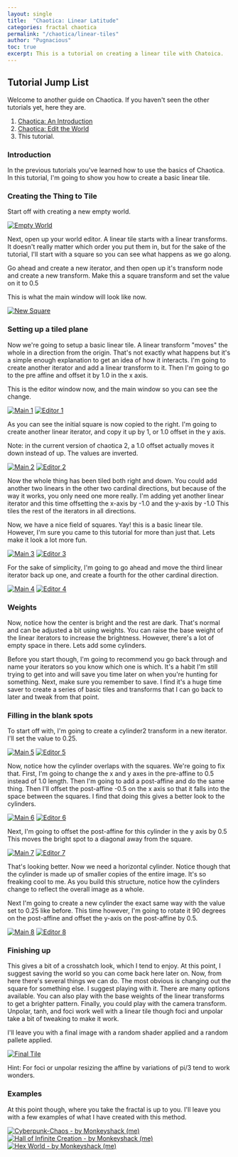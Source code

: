 ```yaml
---
layout: single
title:  "Chaotica: Linear Latitude"
categories: fractal chaotica
permalink: "/chaotica/linear-tiles"
author: "Pugnacious"
toc: true
excerpt: This is a tutorial on creating a linear tile with Chatoica.
---
```


## <a name="tutorial-jump-list-"></a>Tutorial Jump List

Welcome to another guide on Chaotica.  If you haven't seen the other tutorials
yet, here they are.

 1. [Chaotica: An Introduction][tutorial1]
 2. [Chaotica: Edit the World][tutorial2]
 3. This tutorial.

### <a name="introduction-"></a>Introduction

In the previous tutorials you've learned how to use the basics of Chaotica.  In
this tutorial, I'm going to show you how to create a basic linear tile.

### <a name="creating-the-thing-to-tile-"></a>Creating the Thing to Tile

Start off with creating a new empty world.

[![Empty World](/assets/images/chaotica-linear-tiles/chaotica_XXQctoQSU9.png)](/assets/images/chaotica-linear-tiles/chaotica_XXQctoQSU9.png)

Next, open up your world editor.  A linear tile starts with a linear transforms.
 It doesn't really matter which order you put them in, but for the sake of the
tutorial, I'll start with a square so you can see what happens as we go along.

Go ahead and create a new iterator, and then open up it's transform node and
create a new transform.  Make this a square transform and set the value on it to
0.5

This is what the main window will look like now.

[![New Square](/assets/images/chaotica-linear-tiles/chaotica_lWbJUCwxFJ.png)](/assets/images/chaotica-linear-tiles/chaotica_lWbJUCwxFJ.png)

### <a name="setting-up-a-tiled-plane-"></a>Setting up a tiled plane

Now we're going to setup a basic linear tile.  A linear transform "moves" the
whole in a direction from the origin.  That's not exactly what happens but it's
a simple enough explanation to get an idea of how it interacts.  I'm going to
create another iterator and add a linear transform to it.  Then I'm going to go
to the pre affine and offset it by 1.0 in the x axis.

This is the editor window now, and the main window so you can see the change.

[![Main 1](/assets/images/chaotica-linear-tiles/chaotica_9vuUcwh89U.png)](/assets/images/chaotica-linear-tiles/chaotica_9vuUcwh89U.png)
[![Editor 1](/assets/images/chaotica-linear-tiles/chaotica_Xq2Ljk0bn2.png)](/assets/images/chaotica-linear-tiles/chaotica_Xq2Ljk0bn2.png)

As you can see the initial square is now copied to the right.  I'm going to
create another linear iterator, and copy it up by 1, or 1.0 offset in the y
axis.

Note: in the current version of chaotica 2, a 1.0 offset actually moves it down
instead of up.  The values are inverted.

[![Main 2](/assets/images/chaotica-linear-tiles/chaotica_cV1kA4qPqa.png)](/assets/images/chaotica-linear-tiles/chaotica_cV1kA4qPqa.png)
[![Editor 2](/assets/images/chaotica-linear-tiles/chaotica_3Kz4m3KUn6.png)](/assets/images/chaotica-linear-tiles/chaotica_3Kz4m3KUn6.png)

Now the whole thing has been tiled both right and down.  You could add another
two linears in the other two cardinal directions, but because of the way it
works, you only need one more really.  I'm adding yet another linear iterator
and this time offsetting the x-axis by -1.0 and the y-axis by -1.0  This tiles
the rest of the iterators in all directions.

Now, we have a nice field of squares.  Yay!  this is a basic linear tile.
 However, I'm sure you came to this tutorial for more than just that.  Lets make
it look a lot more fun.

[![Main 3](/assets/images/chaotica-linear-tiles/chaotica_p6ya7oOICW.png)](/assets/images/chaotica-linear-tiles/chaotica_p6ya7oOICW.png)
[![Editor 3](/assets/images/chaotica-linear-tiles/chaotica_2FKtDy6Az9.png)](/assets/images/chaotica-linear-tiles/chaotica_2FKtDy6Az9.png)

For the sake of simplicity, I'm going to go ahead and move the third linear
iterator back up one, and create a fourth for the other cardinal direction.

[![Main 4](/assets/images/chaotica-linear-tiles/chaotica_tc4w2POwpl.png)](/assets/images/chaotica-linear-tiles/chaotica_tc4w2POwpl.png)
[![Editor 4](/assets/images/chaotica-linear-tiles/chaotica_sFsj0GDn0a.png)](/assets/images/chaotica-linear-tiles/chaotica_sFsj0GDn0a.png)

### <a name="weights-"></a>Weights

Now, notice how the center is bright and the rest are dark.  That's normal and
can be adjusted a bit using weights.  You can raise the base weight of the
linear iterators to increase the brightness.  However, there's a lot of empty
space in there.  Lets add some cylinders.

Before you start though, I'm going to recommend you go back through and name
your iterators so you know which one is which.  It's a habit I'm still trying to
get into and will save you time later on when you're hunting for something.
 Next, make sure you remember to save.  I find it's a huge time saver to create
a series of basic tiles and transforms that I can go back to later and tweak
from that point.

### <a name="filling-in-the-blank-spots-"></a>Filling in the blank spots

To start off with, I'm going to create a cylinder2 transform in a new iterator.
I'll set the value to 0.25.

[![Main 5](/assets/images/chaotica-linear-tiles/chaotica_l628Fuhrii.png)](/assets/images/chaotica-linear-tiles/chaotica_l628Fuhrii.png)
[![Editor 5](/assets/images/chaotica-linear-tiles/chaotica_863lh2eJUq.png)](/assets/images/chaotica-linear-tiles/chaotica_863lh2eJUq.png)

Now, notice how the cylinder overlaps with the squares.  We're going to fix
that.  First, I'm going to change the x and y axes in the pre-affine to 0.5
instead of 1.0 length.  Then I'm going to add a post-affine and do the same
thing.  Then I'll offset the post-affine -0.5 on the x axis so that it falls into the space
between the squares.  I find that doing this gives a better look to the
cylinders.

[![Main 6](/assets/images/chaotica-linear-tiles/chaotica_TMry7L9B2q.png)](/assets/images/chaotica-linear-tiles/chaotica_TMry7L9B2q.png)
[![Editor 6](/assets/images/chaotica-linear-tiles/chaotica_6aT0N1hCV9.png)](/assets/images/chaotica-linear-tiles/chaotica_6aT0N1hCV9.png)

Next, I'm going to offset the post-affine for this cylinder in the y axis by 0.5
 This moves the bright spot to a diagonal away from the square.

[![Main 7](/assets/images/chaotica-linear-tiles/chaotica_I1O036R1qM.png)](/assets/images/chaotica-linear-tiles/chaotica_I1O036R1qM.png)
[![Editor 7](/assets/images/chaotica-linear-tiles/chaotica_25qS61IXhz.png)](/assets/images/chaotica-linear-tiles/chaotica_25qS61IXhz.png)

That's looking better.  Now we need a horizontal cylinder.  Notice though that
the cylinder is made up of smaller copies of the entire image.  It's so freaking
cool to me.  As you build this structure, notice how the cylinders change to
reflect the overall image as a whole.

Next I'm going to create a new cylinder the exact same way with the value set to
0.25 like before.  This time however, I'm going to rotate it 90 degrees on the
post-affine and offset the y-axis on the post-affine by 0.5.

[![Main 8](/assets/images/chaotica-linear-tiles/chaotica_dZnwUpDVFd.png)](/assets/images/chaotica-linear-tiles/chaotica_dZnwUpDVFd.png)
[![Editor 8](/assets/images/chaotica-linear-tiles/chaotica_bOsNsc8vmM.png)](/assets/images/chaotica-linear-tiles/chaotica_bOsNsc8vmM.png)

### <a name="finishing-up-"></a>Finishing up

This gives a bit of a crosshatch look, which I tend to enjoy.  At this point, I
suggest saving the world so you can come back here later on.  Now, from here
there's several things we can do.  The most obvious is changing out the square
for something else.  I suggest playing with it.  There are many options
available.  You can also play with the base weights of the linear transforms to
get a brighter pattern.  Finally, you could play with the camera transform.
 Unpolar, tanh, and foci work well with a linear tile though foci and unpolar
take a bit of tweaking to make it work.

I'll leave you with a final image with a random shader applied and a random pallete applied.


[![Final Tile](/assets/images/chaotica-linear-tiles/linear-tile.png)](/assets/images/chaotica-linear-tiles/linear-tile.png)

Hint: For foci or unpolar resizing the affine by variations of pi/3 tend to work
wonders.

### <a name="examples-"></a>Examples

At this point though, where you take the fractal is up to you.  I'll leave you
with a few examples of what I have created with this method.

[![Cyberpunk-Chaos - by Monkeyshack (me)](https://images-wixmp-ed30a86b8c4ca887773594c2.wixmp.com/f/c44d1498-1c89-4141-bf98-d14781623673/ddzpznz-7d8b956f-7c49-4b68-9b99-f2211ddf2b28.png?token=eyJ0eXAiOiJKV1QiLCJhbGciOiJIUzI1NiJ9.eyJzdWIiOiJ1cm46YXBwOiIsImlzcyI6InVybjphcHA6Iiwib2JqIjpbW3sicGF0aCI6IlwvZlwvYzQ0ZDE0OTgtMWM4OS00MTQxLWJmOTgtZDE0NzgxNjIzNjczXC9kZHpwem56LTdkOGI5NTZmLTdjNDktNGI2OC05Yjk5LWYyMjExZGRmMmIyOC5wbmcifV1dLCJhdWQiOlsidXJuOnNlcnZpY2U6ZmlsZS5kb3dubG9hZCJdfQ.XJI3XGLZxommfWciOxB_suJOqTWsokCHlGAQszIXNF0)](https://www.deviantart.com/monkeyshack/art/Cyberpunk-Chaos-846059471)
[![Hall of Infinite Creation - by Monkeyshack (me)](https://images-wixmp-ed30a86b8c4ca887773594c2.wixmp.com/f/c44d1498-1c89-4141-bf98-d14781623673/de0fy7x-7d5ca4ad-82a6-4602-af91-58f4a2523392.png?token=eyJ0eXAiOiJKV1QiLCJhbGciOiJIUzI1NiJ9.eyJzdWIiOiJ1cm46YXBwOiIsImlzcyI6InVybjphcHA6Iiwib2JqIjpbW3sicGF0aCI6IlwvZlwvYzQ0ZDE0OTgtMWM4OS00MTQxLWJmOTgtZDE0NzgxNjIzNjczXC9kZTBmeTd4LTdkNWNhNGFkLTgyYTYtNDYwMi1hZjkxLTU4ZjRhMjUyMzM5Mi5wbmcifV1dLCJhdWQiOlsidXJuOnNlcnZpY2U6ZmlsZS5kb3dubG9hZCJdfQ.ybylbP7gM_xlo7C8D23WM6sBF5IbwMH2C3WeUfJJ9I4)](https://www.deviantart.com/monkeyshack/art/Hall-of-Infinite-Creation-847270653)
[![Hex World - by Monkeyshack (me)](https://images-wixmp-ed30a86b8c4ca887773594c2.wixmp.com/f/c44d1498-1c89-4141-bf98-d14781623673/de1lz89-91a70a81-7444-4bdf-bc0d-7944787f25ec.png?token=eyJ0eXAiOiJKV1QiLCJhbGciOiJIUzI1NiJ9.eyJzdWIiOiJ1cm46YXBwOiIsImlzcyI6InVybjphcHA6Iiwib2JqIjpbW3sicGF0aCI6IlwvZlwvYzQ0ZDE0OTgtMWM4OS00MTQxLWJmOTgtZDE0NzgxNjIzNjczXC9kZTFsejg5LTkxYTcwYTgxLTc0NDQtNGJkZi1iYzBkLTc5NDQ3ODdmMjVlYy5wbmcifV1dLCJhdWQiOlsidXJuOnNlcnZpY2U6ZmlsZS5kb3dubG9hZCJdfQ.IZ945Du_WCgdzzXqtrewXrZKrYfsdpkctNKP6GZyvX4)](https://www.deviantart.com/monkeyshack/art/Hex-World-849231513)

[tutorial1]: https://blog.pugnacious.site/chaotica/introduction
[tutorial2]: https://blog.pugnacious.site/chaotica/editor
[tutorial3]: https://blog.pugnacious.site/chaotica/linear-tiles
